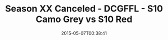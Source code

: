 ---
title: Season XX Canceled - DCGFFL - S10 Camo Grey vs S10 Red
teams-score:
- team: _teams/s10-camo-grey.md
  score:
- team: _teams/s10-red.md
  score: 20
mvp: Mark H. (Camo Grey), Cody G. (Red)
game-ball: N/A
season: 10
week:
date: '2015-05-07T00:38:41'
pageid: season-10-playoff-4423-vs-4438
---